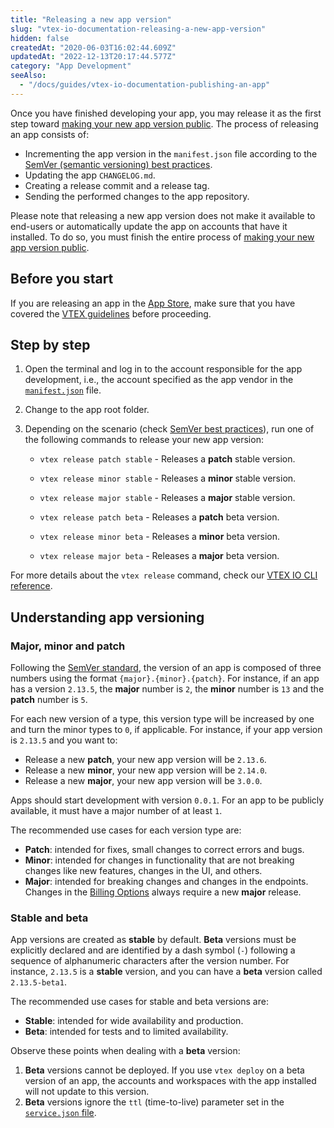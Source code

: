 ```yaml
---
title: "Releasing a new app version"
slug: "vtex-io-documentation-releasing-a-new-app-version"
hidden: false
createdAt: "2020-06-03T16:02:44.609Z"
updatedAt: "2022-12-13T20:17:44.577Z"
category: "App Development"
seeAlso:
  - "/docs/guides/vtex-io-documentation-publishing-an-app"
---
```


Once you have finished developing your app, you may release it as the first step toward [making your new app version public](https://developers.vtex.com/docs/guides/vtex-io-documentation-making-your-new-app-version-publicly-available). The process of releasing an app consists of:

- Incrementing the app version in the `manifest.json` file according to the [SemVer (semantic versioning) best practices](https://semver.org/).
- Updating the app `CHANGELOG.md`.
- Creating a release commit and a release tag.
- Sending the performed changes to the app repository.

Please note that releasing a new app version does not make it available to end-users or automatically update the app on accounts that have it installed. To do so, you must finish the entire process of [making your new app version public](https://developers.vtex.com/docs/guides/vtex-io-documentation-making-your-new-app-version-publicly-available).

## Before you start

If you are releasing an app in the [App Store](https://apps.vtex.com/), make sure that you have covered the [VTEX guidelines](https://developers.vtex.com/docs/guides/vtex-io-documentation-homologation-requirements-for-vtex-app-store) before proceeding.

## Step by step

1. Open the terminal and log in to the account responsible for the app development, i.e., the account specified as the app vendor in the [`manifest.json`](https://developers.vtex.com/docs/guides/vtex-io-documentation-manifest) file.
2. Change to the app root folder.
3. Depending on the scenario (check [SemVer best practices](https://semver.org/)), run one of the following commands to release your new app version:

   - `vtex release patch stable` - Releases a **patch** stable version.
   - `vtex release minor stable` - Releases a **minor** stable version.
   - `vtex release major stable` - Releases a **major** stable version.

   - `vtex release patch beta` - Releases a **patch** beta version.
   - `vtex release minor beta` - Releases a **minor** beta version.
   - `vtex release major beta` - Releases a **major** beta version.

For more details about the `vtex release` command, check our [VTEX IO CLI reference](https://developers.vtex.com/docs/guides/vtex-io-documentation-vtex-io-cli-command-reference#release).

## Understanding app versioning

### Major, minor and patch

Following the [SemVer standard](https://semver.org/), the version of an app is composed of three numbers using the format `{major}.{minor}.{patch}`. For instance, if an app has a version `2.13.5`, the **major** number is `2`, the **minor** number is `13` and the **patch** number is `5`.

For each new version of a type, this version type will be increased by one and turn the minor types to `0`, if applicable. For instance, if your app version is `2.13.5` and you want to:

- Release a new **patch**, your new app version will be `2.13.6`.
- Release a new **minor**, your new app version will be `2.14.0`.
- Release a new **major**, your new app version will be `3.0.0`.

Apps should start development with version `0.0.1`. For an app to be publicly available, it must have a major number of at least `1`.

The recommended use cases for each version type are:

- **Patch**: intended for fixes, small changes to correct errors and bugs.
- **Minor**: intended for changes in functionality that are not breaking changes like new features, changes in the UI, and others.
- **Major**: intended for breaking changes and changes in the endpoints. Changes in the [Billing Options](https://developers.vtex.com/docs/guides/vtex-io-documentation-billing-options) always require a new **major** release.

### Stable and beta

App versions are created as **stable** by default. **Beta** versions must be explicitly declared and are identified by a dash symbol (`-`) following a sequence of alphanumeric characters after the version number. For instance, `2.13.5` is a **stable** version, and you can have a **beta** version called `2.13.5-beta1`.

The recommended use cases for stable and beta versions are:

- **Stable**: intended for wide availability and production.
- **Beta**: intended for tests and to limited availability.

Observe these points when dealing with a **beta** version:

1. **Beta** versions cannot be deployed. If you use `vtex deploy` on a beta version of an app, the accounts and workspaces with the app installed will not update to this version.
2. **Beta** versions ignore the `ttl` (time-to-live) parameter set in the [`service.json` file](https://developers.vtex.com/docs/guides/overview-of-vtex-io-services#the-servicejson-file).
